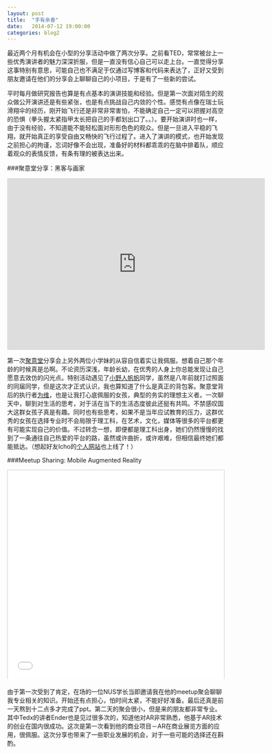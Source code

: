 ```yaml
---
layout: post
title:  "手有余香"
date:   2014-07-12 19:00:00
categories: blog2
---
```


最近两个月有机会在小型的分享活动中做了两次分享。之前看TED，常常被台上一些优秀演讲者的魅力深深折服，但是一直没有信心自己可以走上台。一直觉得分享这事特别有意思，可能自己也不满足于仅通过写博客和代码来表达了，正好又受到朋友邀请在他们的分享会上聊聊自己的小项目，于是有了一些新的尝试。

平时每月做研究报告也算是有点基本的演讲技能和经验。但是第一次面对陌生的观众做公开演讲还是有些紧张，也是有点挑战自己内敛的个性。感觉有点像在瑞士玩滑翔伞的经历，刚开始飞行还是非常非常害怕，不能确定自己一定可以把握对高空的恐惧（拳头握太紧指甲太长把自己的手都划出口了。。）。要开始演讲时也一样，由于没有经验，不知道能不能轻松面对形形色色的观众。但是一旦进入平稳的飞翔，就开始真正的享受自由又畅快的飞行过程了。进入了演讲的模式，也开始发现之前担心的拘谨，忘词好像不会出现，准备好的材料都乖乖的在脑中排着队，顺应着观众的表情反馈，有条有理的被表达出来。

###聚意堂分享：黑客与画家

<p class="center" style="text-align: center;"><iframe src="http://prezi.com/embed/-er4w3_ku1qp/?bgcolor=ffffff&amp;lock_to_path=1&amp;autoplay=0&amp;autohide_ctrls=0&amp;features=undefined&amp;disabled_features=undefined" width="600" height="400" frameborder="0" webkitallowfullscreen="" mozallowfullscreen="" allowfullscreen=""></iframe></p>

第一次[聚意堂](http://www.weibo.com/ideanation)分享会上另外两位小学妹的从容自信着实让我佩服。想着自己那个年龄的时候真是怂啊。不论资历深浅，年龄长幼，在优秀的人身上你总能发现让自己愿意去效仿的闪光点。特别活动遇见了[小野人帆帆](http://www.weibo.com/fanontheearth)同学，虽然是八年前就打过照面的同届同学，但是这次才正式认识，我也算知道了什么是真正的背包客。聚意堂背后的执行者[为维](http://www.weibo.com/livveivvei)，也是让我打心底佩服的女孩，典型的务实的理想主义者。一次聊天中，聊到对生活的思考，对于活在当下的生活态度彼此还挺有共鸣。不禁感叹国大这群女孩子真是有趣。同时也有些思考，如果不是当年应试教育的压力，这群优秀的女孩在选择专业时不会局限于理工科，在艺术，文化，媒体等很多的平台都更有可能实现自己的价值。不过转念一想，即便都是理工科出身，她们仍然慢慢的找到了一条通往自己热爱的平台的路，虽然或许曲折，或许艰难，但相信最终她们都能抵达。（想起好友Icho的[个人网站](http://www.ichophoto.com/)也上线了！）

###Meetup Sharing: Mobile Augmented Reality

<p></p>
<p class="center" style="text-align: center;"><iframe src="//www.slideshare.net/slideshow/embed_code/36692806" width="597" height="486" frameborder="0" marginwidth="0" marginheight="0" scrolling="no" style="border: 1px solid #CCC; border-width: 1px 1px 0; margin-bottom: 5px; max-width: 100%;" allowfullscreen=""> </iframe></p>

由于第一次受到了肯定，在场的一位NUS学长当即邀请我在他的meetup聚会聊聊我专业相关的知识。开始还有点担心，怕时间太紧，不能好好准备。最后还真是前一天熬到十二点多才完成了ppt。第二天的聚会很小，但是来的朋友都非常专业。其中Tedx的讲者Ender也是见过很多次的，知道他对AR非常熟悉，他基于AR技术的创业在国内很成功。这次是第一次看到他的商业项目－AR在商业展览方面的应用，很佩服。这次分享也带来了一些职业发展的机会，对于一些可能的选择还在斟酌。

